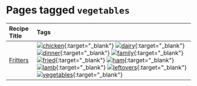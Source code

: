 # Pages tagged `vegetables`

|Recipe Title|Tags
|:---|:---|
|[Fritters](../recipes/fritters.md)|[![chicken](https://img.shields.io/badge/tag-chicken-d93385)](tags/chicken.md){:target="_blank"} [![dairy](https://img.shields.io/badge/tag-dairy-4b9e32)](tags/dairy.md){:target="_blank"} [![dinner](https://img.shields.io/badge/tag-dinner-945e60)](tags/dinner.md){:target="_blank"} [![family](https://img.shields.io/badge/tag-family-f05668)](tags/family.md){:target="_blank"} [![fried](https://img.shields.io/badge/tag-fried-379a95)](tags/fried.md){:target="_blank"} [![ham](https://img.shields.io/badge/tag-ham-1d5152)](tags/ham.md){:target="_blank"} [![lamb](https://img.shields.io/badge/tag-lamb-af803c)](tags/lamb.md){:target="_blank"} [![leftovers](https://img.shields.io/badge/tag-leftovers-e2596)](tags/leftovers.md){:target="_blank"} [![vegetables](https://img.shields.io/badge/tag-vegetables-f1d19f)](tags/vegetables.md){:target="_blank"}|